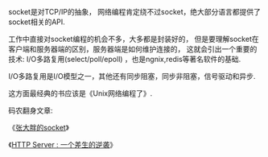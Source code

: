 socket是对TCP/IP的抽象， 网络编程肯定绕不过socket，绝大部分语言都提供了socket相关的API. 

工作中直接对socket编程的机会不多，大多都是封装好的， 但是要理解socket在客户端和服务器端的区别，服务器端是如何维护连接的， 这就会引出一个重要的技术: I/O多路复用(select/poll/epoll) ，也是ngnix,redis等著名软件的基础. 

I/O多路复用是I/O模型之一，其他还有同步阻塞，同步非阻塞，信号驱动和异步. 

这方面最经典的书应该是《Unix网络编程了》. 

码农翻身文章: 

《[张大胖的socket](http://mp.weixin.qq.com/s?__biz=MzAxOTc0NzExNg==&mid=2665513387&idx=1&sn=99665948d0b968cf15c5e7a01ffe166c&chksm=80d679e8b7a1f0febad077b57e8ad73bfb4b08de74814c45e1b1bd61ab4017b5041942403afb&scene=21#wechat_redirect)》

《[HTTP Server : 一个差生的逆袭](http://mp.weixin.qq.com/s?__biz=MzAxOTc0NzExNg==&mid=2665513467&idx=1&sn=178459f4bb9891c9cf471a28e7c340be&chksm=80d679b8b7a1f0aea8f6e3f09acb6969993825753170dc3db63f8ef35c95cce98aa40a0c7097&scene=21#wechat_redirect)》